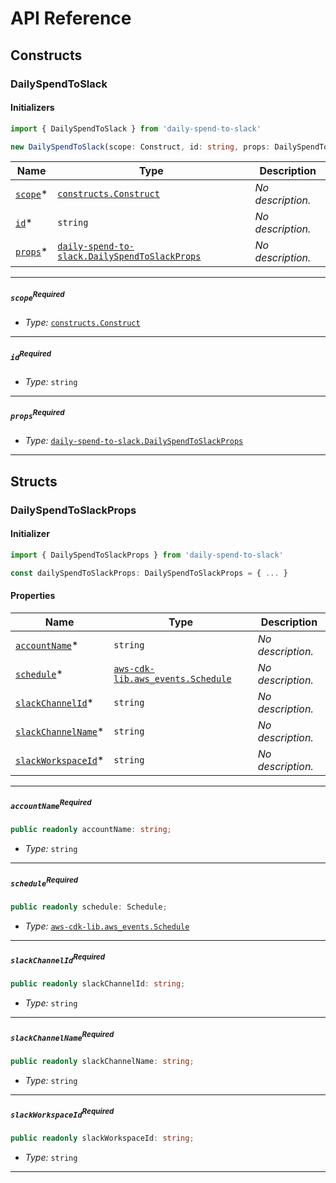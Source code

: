 # API Reference <a name="API Reference" id="api-reference"></a>

## Constructs <a name="Constructs" id="constructs"></a>

### DailySpendToSlack <a name="daily-spend-to-slack.DailySpendToSlack" id="dailyspendtoslackdailyspendtoslack"></a>

#### Initializers <a name="daily-spend-to-slack.DailySpendToSlack.Initializer" id="dailyspendtoslackdailyspendtoslackinitializer"></a>

```typescript
import { DailySpendToSlack } from 'daily-spend-to-slack'

new DailySpendToSlack(scope: Construct, id: string, props: DailySpendToSlackProps)
```

| **Name** | **Type** | **Description** |
| --- | --- | --- |
| [`scope`](#dailyspendtoslackdailyspendtoslackparameterscope)<span title="Required">*</span> | [`constructs.Construct`](#constructs.Construct) | *No description.* |
| [`id`](#dailyspendtoslackdailyspendtoslackparameterid)<span title="Required">*</span> | `string` | *No description.* |
| [`props`](#dailyspendtoslackdailyspendtoslackparameterprops)<span title="Required">*</span> | [`daily-spend-to-slack.DailySpendToSlackProps`](#daily-spend-to-slack.DailySpendToSlackProps) | *No description.* |

---

##### `scope`<sup>Required</sup> <a name="daily-spend-to-slack.DailySpendToSlack.parameter.scope" id="dailyspendtoslackdailyspendtoslackparameterscope"></a>

- *Type:* [`constructs.Construct`](#constructs.Construct)

---

##### `id`<sup>Required</sup> <a name="daily-spend-to-slack.DailySpendToSlack.parameter.id" id="dailyspendtoslackdailyspendtoslackparameterid"></a>

- *Type:* `string`

---

##### `props`<sup>Required</sup> <a name="daily-spend-to-slack.DailySpendToSlack.parameter.props" id="dailyspendtoslackdailyspendtoslackparameterprops"></a>

- *Type:* [`daily-spend-to-slack.DailySpendToSlackProps`](#daily-spend-to-slack.DailySpendToSlackProps)

---





## Structs <a name="Structs" id="structs"></a>

### DailySpendToSlackProps <a name="daily-spend-to-slack.DailySpendToSlackProps" id="dailyspendtoslackdailyspendtoslackprops"></a>

#### Initializer <a name="[object Object].Initializer" id="object-objectinitializer"></a>

```typescript
import { DailySpendToSlackProps } from 'daily-spend-to-slack'

const dailySpendToSlackProps: DailySpendToSlackProps = { ... }
```

#### Properties <a name="Properties" id="properties"></a>

| **Name** | **Type** | **Description** |
| --- | --- | --- |
| [`accountName`](#dailyspendtoslackdailyspendtoslackpropspropertyaccountname)<span title="Required">*</span> | `string` | *No description.* |
| [`schedule`](#dailyspendtoslackdailyspendtoslackpropspropertyschedule)<span title="Required">*</span> | [`aws-cdk-lib.aws_events.Schedule`](#aws-cdk-lib.aws_events.Schedule) | *No description.* |
| [`slackChannelId`](#dailyspendtoslackdailyspendtoslackpropspropertyslackchannelid)<span title="Required">*</span> | `string` | *No description.* |
| [`slackChannelName`](#dailyspendtoslackdailyspendtoslackpropspropertyslackchannelname)<span title="Required">*</span> | `string` | *No description.* |
| [`slackWorkspaceId`](#dailyspendtoslackdailyspendtoslackpropspropertyslackworkspaceid)<span title="Required">*</span> | `string` | *No description.* |

---

##### `accountName`<sup>Required</sup> <a name="daily-spend-to-slack.DailySpendToSlackProps.property.accountName" id="dailyspendtoslackdailyspendtoslackpropspropertyaccountname"></a>

```typescript
public readonly accountName: string;
```

- *Type:* `string`

---

##### `schedule`<sup>Required</sup> <a name="daily-spend-to-slack.DailySpendToSlackProps.property.schedule" id="dailyspendtoslackdailyspendtoslackpropspropertyschedule"></a>

```typescript
public readonly schedule: Schedule;
```

- *Type:* [`aws-cdk-lib.aws_events.Schedule`](#aws-cdk-lib.aws_events.Schedule)

---

##### `slackChannelId`<sup>Required</sup> <a name="daily-spend-to-slack.DailySpendToSlackProps.property.slackChannelId" id="dailyspendtoslackdailyspendtoslackpropspropertyslackchannelid"></a>

```typescript
public readonly slackChannelId: string;
```

- *Type:* `string`

---

##### `slackChannelName`<sup>Required</sup> <a name="daily-spend-to-slack.DailySpendToSlackProps.property.slackChannelName" id="dailyspendtoslackdailyspendtoslackpropspropertyslackchannelname"></a>

```typescript
public readonly slackChannelName: string;
```

- *Type:* `string`

---

##### `slackWorkspaceId`<sup>Required</sup> <a name="daily-spend-to-slack.DailySpendToSlackProps.property.slackWorkspaceId" id="dailyspendtoslackdailyspendtoslackpropspropertyslackworkspaceid"></a>

```typescript
public readonly slackWorkspaceId: string;
```

- *Type:* `string`

---




